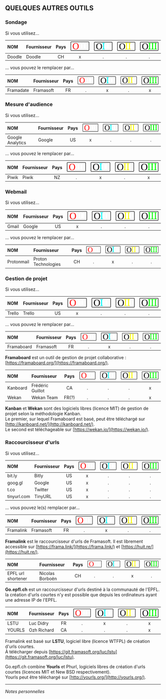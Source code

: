 ## QUELQUES AUTRES OUTILS


### Sondage

Si vous utilisez...

| NOM | Fournisseur | Pays | ![O](../img/OIII-capsule50-0.svg) | ![1](../img/OIII-capsule50-1.svg) | ![2](../img/OIII-capsule50-2.svg) | ![3](../img/OIII-capsule50-3.svg) |
| :-- | :---------- | :--: | :-------------------------------: | :-------------------------------: | :-------------------------------: | :-------------------------------: |
| Doodle | Doodle | CH | x | . | . | . |

... vous pouvez le remplacer par...

| NOM | Fournisseur | Pays | ![O](../img/OIII-capsule50-0.svg) | ![1](../img/OIII-capsule50-1.svg) | ![2](../img/OIII-capsule50-2.svg) | ![3](../img/OIII-capsule50-3.svg) |
| :-- | :---------- | :--: | :-------------------------------: | :-------------------------------: | :-------------------------------: | :-------------------------------: |
| Framadate | Framasoft | FR | . | x | . | x |


### Mesure d'audience

Si vous utilisez...

| NOM | Fournisseur | Pays | ![O](../img/OIII-capsule50-0.svg) | ![1](../img/OIII-capsule50-1.svg) | ![2](../img/OIII-capsule50-2.svg) | ![3](../img/OIII-capsule50-3.svg) |
| :-- | :---------- | :--: | :-------------------------------: | :-------------------------------: | :-------------------------------: | :-------------------------------: |
| Google Analytics | Google | US | x | . | . | . |

... vous pouvez le remplacer par...

| NOM | Fournisseur | Pays | ![O](../img/OIII-capsule50-0.svg) | ![1](../img/OIII-capsule50-1.svg) | ![2](../img/OIII-capsule50-2.svg) | ![3](../img/OIII-capsule50-3.svg) |
| :-- | :---------- | :--: | :-------------------------------: | :-------------------------------: | :-------------------------------: | :-------------------------------: |
| Piwik | Piwik | NZ | . | x | . | x |


### Webmail

Si vous utilisez...

| NOM | Fournisseur | Pays | ![O](../img/OIII-capsule50-0.svg) | ![1](../img/OIII-capsule50-1.svg) | ![2](../img/OIII-capsule50-2.svg) | ![3](../img/OIII-capsule50-3.svg) |
| :-- | :---------- | :--: | :-------------------------------: | :-------------------------------: | :-------------------------------: | :-------------------------------: |
| Gmail | Google | US | x | . | . | . |

... vous pouvez le remplacer par...

| NOM | Fournisseur | Pays | ![O](../img/OIII-capsule50-0.svg) | ![1](../img/OIII-capsule50-1.svg) | ![2](../img/OIII-capsule50-2.svg) | ![3](../img/OIII-capsule50-3.svg) |
| :-- | :---------- | :--: | :-------------------------------: | :-------------------------------: | :-------------------------------: | :-------------------------------: |
| Protonmail | Proton Technologies | CH | . | x | . | . |

### Gestion de projet

Si vous utilisez...

| NOM | Fournisseur | Pays | ![O](../img/OIII-capsule50-0.svg) | ![1](../img/OIII-capsule50-1.svg) | ![2](../img/OIII-capsule50-2.svg) | ![3](../img/OIII-capsule50-3.svg) |
| :-- | :---------- | :--: | :-------------------------------: | :-------------------------------: | :-------------------------------: | :-------------------------------: |
| Trello | Trello | US | x | . | . | . |

... vous pouvez le remplacer par...

| NOM | Fournisseur | Pays | ![O](../img/OIII-capsule50-0.svg) | ![1](../img/OIII-capsule50-1.svg) | ![2](../img/OIII-capsule50-2.svg) | ![3](../img/OIII-capsule50-3.svg) |
| :-- | :---------- | :--: | :-------------------------------: | :-------------------------------: | :-------------------------------: | :-------------------------------: |
| Framaboard | Framasoft | FR | . | x | . | . |

**Framaboard** est un outil de gestion de projet collaborative : [https://framaboard.org/](https://framaboard.org/).   


| NOM | Fournisseur | Pays | ![O](../img/OIII-capsule50-0.svg) | ![1](../img/OIII-capsule50-1.svg) | ![2](../img/OIII-capsule50-2.svg) | ![3](../img/OIII-capsule50-3.svg) |
| :-- | :---------- | :--: | :-------------------------------: | :-------------------------------: | :-------------------------------: | :-------------------------------: |
| Kanboard | Frédéric Guillot | CA | . | . | . | x |
| Wekan | Wekan Team | FR(?) | . | . | . | x |

**Kanban** et **Wekan** sont des logiciels libres (licence MIT) de gestion de projet selon la méthodologie Kanban.   
Le premier, sur lequel Framaboard est basé, peut être téléchargé sur [http://kanboard.net/](http://kanboard.net/).   
Le second est téléchageable sur [https://wekan.io/](https://wekan.io/).   


### Raccourcisseur d'urls

Si vous utilisez...

| NOM | Fournisseur | Pays | ![O](../img/OIII-capsule50-0.svg) | ![1](../img/OIII-capsule50-1.svg) | ![2](../img/OIII-capsule50-2.svg) | ![3](../img/OIII-capsule50-3.svg) |
| :-- | :---------- | :--: | :-------------------------------: | :-------------------------------: | :-------------------------------: | :-------------------------------: |
| bit.ly | Bitly | US | x | . | . | . |
| goog.gl | Google | US | x | . | . | . |
| t.co | Twitter | US | x | . | . | . |
| tinyurl.com | TinyURL | US | x | . | . | . |

... vous pouvez le(s) remplacer par...

| NOM | Fournisseur | Pays | ![O](../img/OIII-capsule50-0.svg) | ![1](../img/OIII-capsule50-1.svg) | ![2](../img/OIII-capsule50-2.svg) | ![3](../img/OIII-capsule50-3.svg) |
| :-- | :---------- | :--: | :-------------------------------: | :-------------------------------: | :-------------------------------: | :-------------------------------: |
| Framalink | Framasoft | FR | . | x | . | . |

**Framalink** est le raccourcisseur d'urls de Framasoft. Il est librement accessible sur [https://frama.link/](https://frama.link/) et [https://huit.re/](https://huit.re/).


| NOM | Fournisseur | Pays | ![O](../img/OIII-capsule50-0.svg) | ![1](../img/OIII-capsule50-1.svg) | ![2](../img/OIII-capsule50-2.svg) | ![3](../img/OIII-capsule50-3.svg) |
| :-- | :---------- | :--: | :-------------------------------: | :-------------------------------: | :-------------------------------: | :-------------------------------: |
| EPFL url shortener | Nicolas Borboën | CH | . | . | x | . |

**Go.epfl.ch** est un raccourcisseur d'urls destiné à la communauté de l'EPFL.   
la création d'urls courtes n'y est possible que depuis les ordinateurs ayant une adresse IP de l'EPFL.   


| NOM | Fournisseur | Pays | ![O](../img/OIII-capsule50-0.svg) | ![1](../img/OIII-capsule50-1.svg) | ![2](../img/OIII-capsule50-2.svg) | ![3](../img/OIII-capsule50-3.svg) |
| :-- | :---------- | :--: | :-------------------------------: | :-------------------------------: | :-------------------------------: | :-------------------------------: |
| LSTU | Luc Didry | FR | . | x | . | x |
| YOURLS | Ozh Richard | CA | . | . | . | x |

Framalink est basé sur **LSTU**, logiciel libre (licence WTFPL) de création d'urls courtes.   
À télécharger depuis [https://git.framasoft.org/luc/lstu](https://git.framasoft.org/luc/lstu).

Go.epfl.ch combine **Yourls** et Phurl, logiciels libres de création d'urls courtes (licences MIT et New BSD respectivement).   
Yourls peut être téléchargé sur [http://yourls.org/](http://yourls.org/).

---
*Notes personnelles*